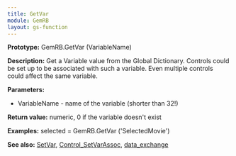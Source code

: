 ```yaml
---
title: GetVar
module: GemRB
layout: gs-function
---
```


**Prototype:** GemRB.GetVar (VariableName)

**Description:** Get a Variable value from the Global Dictionary. Controls 
could be set up to be associated with such a variable. Even multiple 
controls could affect the same variable.

**Parameters:**
  * VariableName - name of the variable (shorter than 32!)

**Return value:** numeric, 0 if the variable doesn't exist

**Examples:**
  selected = GemRB.GetVar ('SelectedMovie')

**See also:** [SetVar](SetVar.md), [Control_SetVarAssoc](Control_SetVarAssoc.md), [data_exchange](data_exchange.md)

